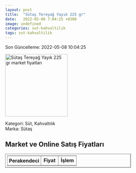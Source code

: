 ```yaml
---
layout: post
title:  "Sütaş Tereyağ Yayık 225 gr"
date:   2022-05-08 7:04:25 +0300
image: undefined
categories: sut-kahvaltilik
tags: sut-kahvaltilik
---
```


Son Güncelleme: 2022-05-08 10:04:25

<img src="undefined" width="200" alt="Sütaş Tereyağ Yayık 225 gr market fiyatları" />

Kategori: Süt, Kahvaltılık
<br />
Marka: Sütaş

<h2>Market ve Online Satış Fiyatları</h2>

<table border="1" style="padding: 5px;width:80%;">
  <tr>
    <td style="padding: 5px;"><strong>Perakendeci</strong></td>
    <td><strong>Fiyat</strong></td>
    <td><strong>İşlem</strong></td>
  </tr>
  
</table>

